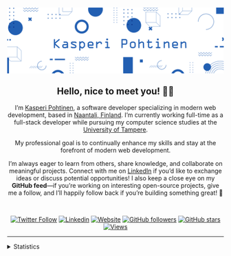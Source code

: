 <p align="center">
    <img align="center" alt="visitors" src="./profile_animation.svg" />
</p>

<div align="center">
    
## Hello, nice to meet you! 👋🤠
I’m [Kasperi Pohtinen](https://www.kassq.dev/), a software developer specializing in modern web development, based in [Naantali, Finland](https://www.google.com/search?q=naantali+finland). I’m currently working full-time as a full-stack developer while pursuing my computer science studies at the [University of Tampere](https://www.tuni.fi/en).

My professional goal is to continually enhance my skills and stay at the forefront of modern web development.

I’m always eager to learn from others, share knowledge, and collaborate on meaningful projects. Connect with me on [LinkedIn](https://www.linkedin.com/in/kpohtinen/) if you’d like to exchange ideas or discuss potential opportunities! I also keep a close eye on my **GitHub feed**—if you’re working on interesting open-source projects, give me a follow, and I’ll happily follow back if you’re building something great! 💎
    
<br/>
    
[![Twitter Follow](https://img.shields.io/twitter/follow/KPohtinen?style=flat&colorA=225fb2&colorB=225fb2&logo=twitter&logoColor=white)](https://twitter.com/intent/follow?screen_name=KPohtinen)
[![Linkedin](https://img.shields.io/badge/LinkedIn-0077B5?style=for-the-badge&logo=linkedin&logoColor=white&style=flat&color=225fb2)](https://www.linkedin.com/in/kpohtinen)
[![Website](https://img.shields.io/badge/kassq.dev--green?style=flat&colorA=225fb2&colorB=225fb2&logo=google%20chrome&logoColor=white)](https://www.kassq.dev)
[![GitHub followers](https://img.shields.io/github/followers/KasperiP?style=flat&colorA=225fb2&colorB=225fb2&label=Follow)](https://github.com/KasperiP)
[![GitHub stars](https://img.shields.io/github/stars/KasperiP?style=flat&colorA=225fb2&colorB=225fb2)](https://github.com/KasperiP)
[![Views](https://komarev.com/ghpvc/?username=KasperiP&color=225fb2)](https://www.kassq.dev)
</div>

<hr>

<details><summary>Statistics</summary>

![Github statistics](https://github-readme-stats.vercel.app/api?username=KasperiP&show_icons=true)

![Used languages](https://github-readme-stats.vercel.app/api/top-langs/?username=KasperiP&layout=compact)

</details>
